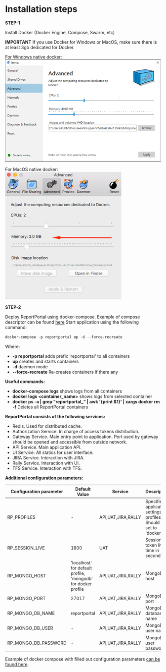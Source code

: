 ﻿Installation steps 
======================

**STEP-1**

Install Docker (Docker Engine, Compose, Swarm, etc)

**IMPORTANT**
If you use Docker for Windows or MacOS, make sure there is at least 3gb dedicated for Docker.

For Windows native docker:
![Image](Images/installation/docker_config_win.png)

For MacOS native docker:
![Image](Images/installation/docker_config_macos.png)

**STEP-2**

Deploy ReportPortal using docker-compose. 
Example of compose descriptor can be found [here](<https://github.com/reportportal/reportportal/blob/master/docker-compose.yml>)
Start application using the following command:

~~~~~~~~~~~~~~~~~~~~~~~~~~~~~~~~~~~~~~~~~~~~~~~~~~~~~~~~~~~~~~~~~~~~~~~~~~~~~~~~ powershell
docker-compose -p reportportal up -d --force-recreate
~~~~~~~~~~~~~~~~~~~~~~~~~~~~~~~~~~~~~~~~~~~~~~~~~~~~~~~~~~~~~~~~~~~~~~~~~~~~~~~~

Where:
- **-p reportportal** adds prefix 'reportportal' to all containers
- **up** creates and starts containers
- **-d** daemon mode
- **--force-recreate** Re-creates containers if there any

**Useful commands:**
- **docker-compose logs** shows logs from all containers
- **docker logs &lt;container_name&gt;** shows logs from selected container
- **docker ps -a | grep "reportportal_" | awk '{print $1}' | xargs docker rm -f** Deletes all ReportPortal containers

**ReportPortal consists of the following services:**

- Redis. Used for distributed cache.
- Authorization Service. In charge of access tokens distribution.
- Gateway Service. Main entry point to application. Port used by gateway should be opened and accessible from outside network.
- API Service. Main application API.
- UI Service. All statics for user interface.
- JIRA Service. Interaction with JIRA.
- Rally Service. Interaction with UI.
- TFS Service. Interaction with TFS.

**Additional configuration parameters:**

| Configuration parameter | Default Value | Service | Description |
|-------------------------| ------------- | --------|-------------|
| RP_PROFILES | - | API,UAT,JIRA,RALLY | Specifies application settings profiles. Should be set to 'docker' |
| RP_SESSION_LIVE | 1800 | UAT | Session token live time in seconds|
| RP_MONGO_HOST | 'localhost' for default profile, 'mongodb' for docker profile | API,UAT,JIRA,RALLY | MongoDB host|
| RP_MONGO_PORT | 27017 | API,UAT,JIRA,RALLY | MongoDB port|
| RP_MONGO_DB_NAME | reportportal | API,UAT,JIRA,RALLY | MongoDB database name|
| RP_MONGO_DB_USER | - | API,UAT,JIRA,RALLY | MongoDB user name|
| RP_MONGO_DB_PASSWORD | - | API,UAT,JIRA,RALLY | MongoDB user password|

Example of docker compose with filled out configuration parameters [can be found here](https://github.com/reportportal/reportportal/blob/master/docker-compose.yml).